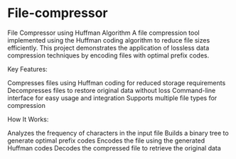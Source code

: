 # File-compressor
File Compressor using Huffman Algorithm
A file compression tool implemented using the Huffman coding algorithm to reduce file sizes efficiently. This project demonstrates the application of lossless data compression techniques by encoding files with optimal prefix codes.

Key Features:

Compresses files using Huffman coding for reduced storage requirements
Decompresses files to restore original data without loss
Command-line interface for easy usage and integration
Supports multiple file types for compression


How It Works:

Analyzes the frequency of characters in the input file
Builds a binary tree to generate optimal prefix codes
Encodes the file using the generated Huffman codes
Decodes the compressed file to retrieve the original data
